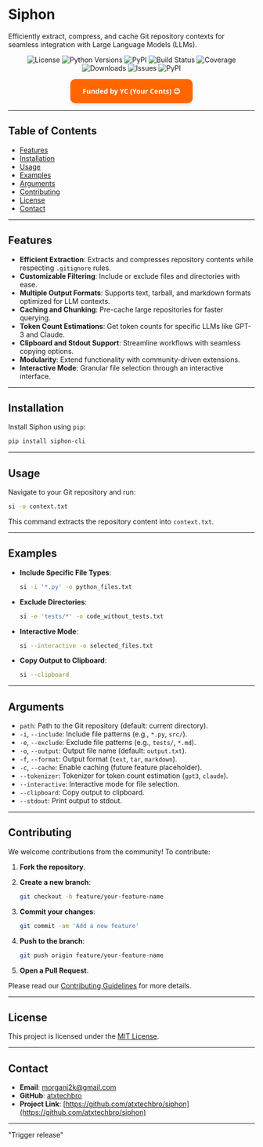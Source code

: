 # Siphon

Efficiently extract, compress, and cache Git repository contexts for seamless integration with Large Language Models (LLMs).

<p align="center">
  <img src="https://img.shields.io/badge/License-MIT-blue.svg" alt="License"/>
  <img src="https://img.shields.io/pypi/pyversions/siphon-cli" alt="Python Versions"/>
  <img src="https://img.shields.io/pypi/v/siphon-cli" alt="PyPI"/>
  <img src="https://github.com/atxtechbro/siphon/actions/workflows/release.yml/badge.svg" alt="Build Status"/>
  <img src="https://codecov.io/gh/atxtechbro/siphon/branch/main/graph/badge.svg" alt="Coverage"/>
  <img src="https://img.shields.io/pypi/dm/siphon-cli" alt="Downloads"/>
  <img src="https://img.shields.io/github/issues/atxtechbro/siphon" alt="Issues"/>
  <img src="https://img.shields.io/pypi/v/siphon-cli.svg" alt="PyPI"/>
</p>

<p align="center">
  <a href="https://www.fundedbyyc.com" target="_blank" class="yc-widget" style="display:inline-block;background-color:#FF6600;color:#FFFFFF;padding:15px 25px;text-decoration:none;border-radius:10px;font-weight:bold;font-family:Avenir, ui-sans-serif, system-ui, sans-serif; box-shadow: 0 4px 6px rgba(0, 0, 0, 0.1);">Funded by YC (Your Cents) 😉</a>
</p>

---

## Table of Contents

- [Features](#features)
- [Installation](#installation)
- [Usage](#usage)
- [Examples](#examples)
- [Arguments](#arguments)
- [Contributing](#contributing)
- [License](#license)
- [Contact](#contact)

---

## Features

- **Efficient Extraction**: Extracts and compresses repository contents while respecting `.gitignore` rules.
- **Customizable Filtering**: Include or exclude files and directories with ease.
- **Multiple Output Formats**: Supports text, tarball, and markdown formats optimized for LLM contexts.
- **Caching and Chunking**: Pre-cache large repositories for faster querying.
- **Token Count Estimations**: Get token counts for specific LLMs like GPT-3 and Claude.
- **Clipboard and Stdout Support**: Streamline workflows with seamless copying options.
- **Modularity**: Extend functionality with community-driven extensions.
- **Interactive Mode**: Granular file selection through an interactive interface.

---

## Installation

Install Siphon using `pip`:

```bash
pip install siphon-cli
```

---

## Usage

Navigate to your Git repository and run:

```bash
si -o context.txt
```

This command extracts the repository content into `context.txt`.

---

## Examples

- **Include Specific File Types**:

  ```bash
  si -i '*.py' -o python_files.txt
  ```

- **Exclude Directories**:

  ```bash
  si -e 'tests/*' -o code_without_tests.txt
  ```

- **Interactive Mode**:

  ```bash
  si --interactive -o selected_files.txt
  ```

- **Copy Output to Clipboard**:

  ```bash
  si --clipboard
  ```

---

## Arguments

- `path`: Path to the Git repository (default: current directory).
- `-i`, `--include`: Include file patterns (e.g., `*.py`, `src/`).
- `-e`, `--exclude`: Exclude file patterns (e.g., `tests/`, `*.md`).
- `-o`, `--output`: Output file name (default: `output.txt`).
- `-f`, `--format`: Output format (`text`, `tar`, `markdown`).
- `-c`, `--cache`: Enable caching (future feature placeholder).
- `--tokenizer`: Tokenizer for token count estimation (`gpt3`, `claude`).
- `--interactive`: Interactive mode for file selection.
- `--clipboard`: Copy output to clipboard.
- `--stdout`: Print output to stdout.

---

## Contributing

We welcome contributions from the community! To contribute:

1. **Fork the repository**.

2. **Create a new branch**:

   ```bash
   git checkout -b feature/your-feature-name
   ```

3. **Commit your changes**:

   ```bash
   git commit -am 'Add a new feature'
   ```

4. **Push to the branch**:

   ```bash
   git push origin feature/your-feature-name
   ```

5. **Open a Pull Request**.

Please read our [Contributing Guidelines](CONTRIBUTING.md) for more details.

---

## License

This project is licensed under the [MIT License](LICENSE).

---

## Contact

- **Email**: [morganj2k@gmail.com](mailto:morganj2k@gmail.com)
- **GitHub**: [atxtechbro](https://github.com/atxtechbro)
- **Project Link**: [https://github.com/atxtechbro/siphon](https://github.com/atxtechbro/siphon)

---

"Trigger release"
